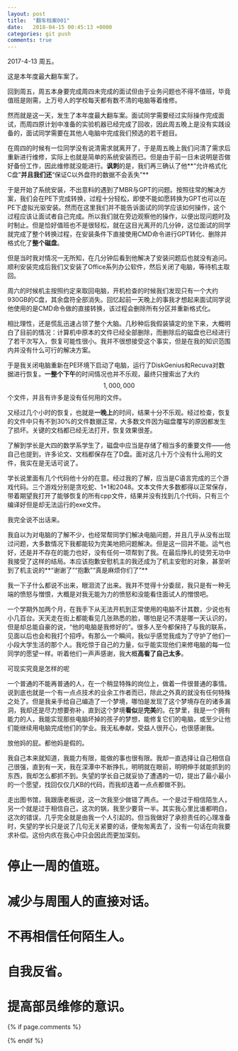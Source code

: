 ```yaml
---
layout: post
title:  "翻车档案001"
date:   2018-04-15 00:45:13 +0000
categories: git push
comments: true
---
```


<script type="text/javascript" 
  src="https://cdn.mathjax.org/mathjax/latest/MathJax.js?config=TeX-AMS-MML_HTMLorMML">
</script>

2017-4-13 周五。

这是本年度最大翻车案了。

回到周五，周五本身要完成周四未完成的面试但由于业务问题也不得不值班，毕竟值班是刚需，上万号人的学校每天都有数不清的电脑等着维修。

然而就是这一天，发生了本年度最大翻车案。面试同学需要经过实际操作完成面试，而周四原计划中准备的实验机器已经完成了回收，因此周五晚上是没有实践设备的，面试同学需要在其他人电脑中完成我们预选的若干题目。

在周四的时候有一位同学没有说清需求就离开了，于是周五晚上我们问清了需求后重新进行维修，实际上也就是简单的系统安装而已。但是由于前一日未说明是否做好备份工作，因此维修就没能进行。**讽刺**的是，我们再三确认了他**“允许格式化C盘”**并且我们还**“保证C以外盘符的数据不会丢失”**

于是开始了系统安装，不出意料的遇到了MBR与GPT的问题。按照往常的解决方案，我们会在PE下完成转换，过程十分轻松，即使不能如愿转换为GPT也可以在PE下虚拟光驱安装。然而在这里我们并不能告诉面试的同学应该如何操作，这个过程应该让面试者自己完成。所以我们就在旁边观察他的操作，以便出现问题时及时制止。但是恰好值班也不是很轻松，就在这目光离开的几分钟，这位面试的同学就完成了整个转换过程，在安装条件下直接使用CMD命令进行GPT转化、删除并格式化了**整个磁盘**。

但是当时我对情况一无所知，在几分钟后看到他解决了安装问题后也就没有追问。顺利安装完成后我们又安装了Office系列办公软件，然后关闭了电脑，等待机主取回。

周六的时候机主按照约定来取回电脑，开机检查的时候我们发现只有一个大约930GB的C盘，其余盘符全部消失。回忆起前一天晚上的事我才想起来面试同学说他使用的是CMD命令做的直接转换，该过程会删除所有分区并重新格式化。

相比理性，还是慌乱迅速占领了整个大脑。几秒种后我假装镇定的坐下来，大概明白了目前的情况：计算机中原本的文件已经全部删除，而删除后的磁盘也已经进行了若干次写入，恢复可能性很小。我并不很想接受这个事实，但是在我的知识范围内并没有什么可行的解决方案。

于是我关闭电脑重新在PE环境下启动了电脑，运行了DiskGenius和Recuva对数据进行恢复。**一整个下午**的时间情况也并不乐观，最终只搜索出了大约$$1,000,000$$个文件，并且有许多是没有任何用的文件。

又经过几个小时的恢复，也就是**一晚上**的时间，结果十分不乐观。经过检查，恢复的文件中只有不到30%的文件数据正常，大多数文件因为磁盘覆写的原因都发生了损坏。关键的文档都已经无法打开，恢复效果很差。

了解到学长是大四的数学系学生了，磁盘中应当是存储了相当多的重要文件——他自己也提到，许多论文、文档都保存在了D盘。面对这几十万个没有什么用的文件，我实在是无话可说了。

学长说里面有几个代码他十分的在意。经过我的了解，应当是C语言完成的三个游戏代码。三个游戏分别是贪吃蛇、1+1和2048。文本文件大多数都得以正常保存，带着期望我打开了能够恢复的所有cpp文件，结果并没有找到几个代码，只有三个编译好但是却无法运行的exe文件。

我完全说不出话来。

我自以为对电脑的了解不少，也经常帮同学们解决电脑问题，并且几乎从没有出现过问题，大多数情况下我都能较为完美地把问题解决。但是这一回并不能。运气也好，还是并不存在的能力也好，没有任何一项帮到了我。在最后挣扎的徒劳无功中我接受了这样的结局。本应该抱歉安慰机主的我还成为了机主安慰的对象，甚至听到了机主说的**“谢谢了”“抱歉”“真是麻烦你们了”**

我一下子什么都说不出来，眼泪流了出来。我并不觉得十分委屈，我只是有一种无端的愤怒与憎恨，大概是对我无能为力的愤怒和没能看住面试人的憎恨吧。

一个学期外加两个月，在我手下从无法开机到正常使用的电脑不计其数，少说也有小几百台。天天走在街上都能看见几张熟悉的脸，哪怕是记不清是哪一天认识的，但是却总能自豪的说，“他的电脑是我修好的”。很多人至今都保持了与我的联系，见面以后也会和我打个招呼。有那么一个瞬间，我似乎感觉我成为了守护了他们一小段大学生活的那个人。我吃惊于自己的力量，似乎能实现他们来修电脑的每一位同学的愿望一样。听着他们一声声感谢，我大概**高看了自己太多**。

可现实究竟是怎样的呢

一个普通的不能再普通的人，在一个稍显特殊的岗位上，做着一件很普通的事情。说到底也就是一个有一点点技术的业余工作者而已，除此之外真的就没有任何特殊之处了。但是我亲手给自己编造了一个梦境，哪怕是发现了这个梦境存在的诸多漏洞，我却还是尽力想要弥补，直到这个梦境**看似**是**完美**的。在梦里，我是一个拥有能力的人，我能实现那些电脑坏掉的孩子的梦想，能修复它们的电脑，或至少让他们能继续用电脑完成他们的学业。我无私奉献，受益人很开心，也很感谢我。

放他妈的屁。都他妈是假的。

我自己本来就知道，我能力有限，能做的事也很有限。我却一直选择让自己相信自己很强，直到有一天，我在深潭中不断挣扎，明明就在眼前，明明伸手就能抓到的东西，我却怎么都抓不到。失望的学长自己就妥协了遭遇的一切，提出了最小最小的一个愿望，找回仅仅几KB的代码，而我却连着一点点都做不到。

走出图书馆，我跟唐老板说，这一次我至少做错了两点。一个是过于相信陌生人，另一个就是过于相信自己，这次的锅，我至少要背一半。其实我心里比谁都明白，这次的错误，几乎完全就是由我一个人引起的。但当我做好了承担责任的心理准备时，失望的学长只是说了几句无关紧要的话，便匆匆离去了，没有一句话在向我要求补偿。这份内疚在我心中只会因此而更加深刻。

# 停止一周的值班。
# 减少与周围人的直接对话。
# 不再相信任何陌生人。
# 自我反省。
# 提高部员维修的意识。

{% if page.comments %}
<div id="container"></div>
<link rel="stylesheet" href="https://imsun.github.io/gitment/style/default.css">
<script src="https://imsun.github.io/gitment/dist/gitment.browser.js"></script>
<script>
var gitment = new Gitment({
  id: '5', // 可选。默认为 location.href
  owner: 'psycholsc',
  repo: 'temp',
  oauth: {
    client_id: '9183e7259ea6d850a7df',
    client_secret: 'd0a82473ca685629b50ded0553f402b6ba2b2dee',
  },
})
gitment.render('container')
</script>
{% endif %}

